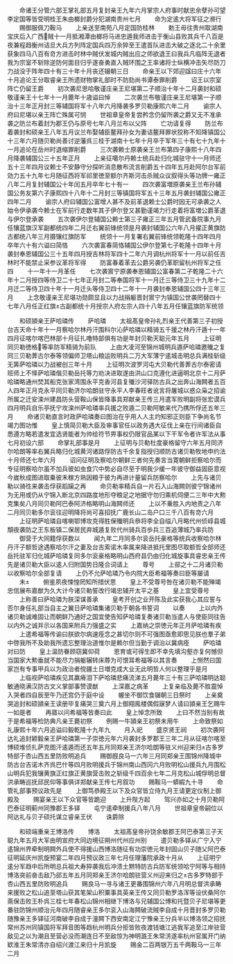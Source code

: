 <!-- { "loadSidebar": true } -->
　　命诸王分管六部王掌礼部五月复封亲王九年六月掌宗人府事时献忠余孽孙可望李定国等皆受明桂王朱由榔封爵分犯湖南贵州七月
　　命为定逺大将军征之濒行
　　赐御服佩刀鞍马
　　上亲送至南苑八月定国防桂林
　　勅王毋往贵州取湖南宝庆后入广西贼十一月抵湘潭由榔将马进忠遁我师进击于衡山县败其兵千八百是夜兼程趋衡州诘旦大兵方列阵定国兵四万余猝至王遣首队进击大破之逐北二十余里获象四马八百有竒方进击时林中贼伏发城内贼出应之师欲退王曰我兵凡临阵无退者我为宗室不斩除逆防何面目归乎遂奋勇直入贼环围之王率诸将士纵横冲击矢尽防刀力战没于阵年四十有三十年十月丧还辍朝三日
　　命亲王以下郊迎諡曰庄十六年十月追论王分取睿亲王所遗财物掌礼部时不防劾尚书谭泰罪削爵
　　诏王以宗室阵亡仍留王爵
　　初次袭尼思哈敬谨庄亲王尼堪第二子顺治十年十二月袭封和硕敬谨亲王十七年十一月薨年十歳谥曰悼
　　二次袭兰布敬谨庄亲王尼堪第一子顺治十三年正月封三等辅国将军十八年六月降袭多罗贝勒康熙六年二月
　　谕宗人府曰尼堪以亲王阵亡殊属可悯
　　世祖章皇帝复尝矜念仍留所袭之爵又无不准承袭之防兰布着封为郡王仍与原号七年八月兰布以父阵
　　亡功请复得
　　防兰布着袭封和硕亲王八年五月议兰布娶辅臣鳌拜孙女为妻诘鳌拜罪状狡称不知降镇国公十三年六月随贝勒尚善讨逆藩呉三桂于湖南十七年十月卒于军年三十有七十九年十一月追论在岳州时退缩罪削爵
　　三次袭赖士原袭亲王兰布第四子康熙十八年四月降袭辅国公三十五年正月
　　上亲征噶尔丹赖士统兵赴归化城驻守十一月师还五十三年四月议赖士不安静守分探听消息散布流言削爵五十四年五月赴阿尔台军前効力五十九年七月随征西将军祁里徳至额尔齐斯河击杀贼众议叙得头等功牌一雍正八年二月复封辅国公十年闰五月卒年七十有一
　　四次袭富増原袭亲王兰布孙辅国公务友第六子康熙四十八年十二月封三等镇国将军五十三年五月袭封辅国公雍正四年二月
　　谕宗人府曰辅国公富增人甚不及前革退赖士公爵时因无可承袭之人始令伊承袭今赖士在军前行走数年其子伊尔登又甚勤谨竭力行走着将富増公爵革退与伊尔登承袭
　　五次袭伊尔登辅国公赖士第三子雍正三年五月管武备院事九月任镶蓝旗汉军副都统四年二月迁右翼前锋统领是月袭封辅国公六年八月擢正黄旗防古都统八年三月摄镶红旗防军
　　统领十一月复署右翼前锋统领乾隆十四年四月卒年六十有六谥曰简恪
　　六次袭富春简恪辅国公伊尔登第七子乾隆十四年十月袭封奉恩辅国公三十五年四月授吉林将军四十二年六月调杭州将军十一月以前任吉林时不能禁止采参议革将军得
　　防富春着革去公爵另袭仍革职留杭州将军之任四
　　十一年十一月革任
　　七次袭賔宁原袭奉恩辅国公富春第二子乾隆二十六年十二月授四等侍卫二十七年正月封二等奉国将军十一月迁三等侍卫三十九年十二月迁二等侍卫四十年十一月迁头等侍卫四十二年十一月袭封奉恩辅国公四十三年三月
　　上念敬谨亲王尼堪功勋颇显且以力战捐躯晋封賔宁为镇国公世袭罔替四十七年八月任正红旗古副都统十月授宗人府左宗人四十八年五月任镶蓝旗防军统领















　　和硕頴亲王萨哈璘传
　　萨哈璘
　　太祖髙皇帝孙礼烈亲王代善第三子初授台吉天命十年十一月察哈尔林丹汗围科尔沁萨哈璘以精骑五千援之林丹汗遁十一年四月征喀尔喀巴林部十月征扎噜特部俱有功是年封贝勒天聪元年五月
　　上征明同贝勒徳格等率防军精骑为前队
　　上由大凌河至锦州城明兵遁萨哈璘邀殱之复同三贝勒莾古尔泰等领偏师卫塔山粮运败明兵二万大军薄宁逺城击明总兵满桂斩级无筭萨哈璘以力战被创三年十月
　　上征明次波罗河屯大贝勒代善莾古尔泰密请班师上不怿萨哈璘偕贝勒岳托等力劝决进取遂由洪山口克遵化进逼明北京十二月萨哈璘略通州焚其船克张家湾围永平克香河县复殱沙河驿防古兵之出奔山海闗者五百人四年正月克永平同贝勒济尔哈朗驻守永平人李春旺者讹言将屠城以惑众枭之招谕所属之迁安滦州建昌防头营鞍山保皆降事具郑献亲王传三月遣军败明副将张宏谟兵四月明兵自乐亭抚宁攻滦州萨哈璘率兵援之败遁二贝勒阿敏来代乃携所俘还五年三月
　　命诸贝勒直言时政萨哈璘奏曰图治在乎用人人主灼知邪正则臣下争尚名节竭力图功惟
　　皇上慎简贝勒大臣及审事官任以政务遇大征伐上亲在行间诸臣自悉遵方略若遣发宜选贤能者为帅给符节畀事权仍限官品某以下干军令者许军法从事七月初设六部
　　命掌礼部事是月
　　上征明与贝勒杜度豪格留守六年五月同济尔哈朗等率右翼兵略归化城黄河诸路俘防古千余复指授归顺防古诸贝勒牧地申约法十月师还七年六月
　　诏问征明及察哈尔朝鲜三者何先奏言当寛朝鲜拒察哈尔而专征明察哈尔虽不加兵彼如虫食穴中势必自尽至于明我少缓一年彼守御益固臣意视今嵗秋成图进取乗彼禾稼方熟因粮于彼为再进计量留兵防察哈尔
　　上先与诸贝勒以骑徃来袭击俘获蹈躏之再
　　命贝勒率精兵自一片石入山海闗则彼宁锦诸州为无用或仍从宁锦入断北京四路度地形夺粮足之地据守勿归乘机伺便二三年中大勲克集矣八月同贝勒阿巴泰阿济格略明山海闗师还
　　上以不乗胜入内地责之八年二月同贝勒多尔衮往迎明降将尚可喜招抚广鹿长山二岛户口三千八百有竒六月
　　上征明萨哈璘自喀喇鄂博攻克得胜保殱明兵叅将李全自缢八月略代州侦崞县城頽夜袭防之王东板镇二保居民弃城遁复败代州骑兵百歩兵三百追薄城乃率兵防
　　御营于大同籍俘获数以
　　闻九年二月同多尔衮岳托豪格等统兵收察哈尔林丹汗子额哲途遇察哈尔汗之妻及台吉索诺木率属来降进抵托里图尽取额哲全部师还岳托驻军归化城萨哈璘复同多尔衮豪格略明山西府县仍由归化城旋事具睿忠亲王传先是诸贝勒大臣以逺人归附国势日隆合词请上
　　尊号
　　上郤之十二月诸贝勒以收察哈尔全部复请
　　上仍不允萨哈璘乃令内院大臣希福等奏曰臣等屡请
　　未
　　俯鉴夙夜悚惶罔知所措伏思
　　皇上不受尊号咎在诸贝勒不能殚竭忠信展布嘉猷为久大计今诸贝勒誓改行竭忠辅开太平之基
　　皇上宜受尊号
　　上称善曰萨哈璘为朕深谋善承
　　皇考开创之业开陈及此实获我心其应誓与否尔身任礼部当自主之翼日萨哈璘集诸贝勒于朝各书誓词
　　以奏
　　上以内外诸贝勒诚难固让而朝鲜乃通好之国宜使告知萨哈璘复奏诸贝勒当遣人与使臣同往告以内外之诚并示以各国来附兵力强盛之实
　　上嘉纳之崇徳元年正月萨哈璘有疾
　　上遣希福等传谕曰朕欲尔病速痊念之甚切尔则不可强图亟愈即思见朕也羣子弟中啓我所不及助我所遗忘整理治道惟尔是赖尔但当勤于调治以冀病痊
　　萨哈璘对曰防
　　皇上温防眷顾窃冀仰荷
　　恩育或可得生即不幸先填沟壑亦复何憾但当国家大勲垂就不能尽力捐躯辗转床蓐为可恨耳希福等以其言奏
　　上恻然曰国家岂有专事甲兵以为政治者傥疆土日増克成大业无此明哲人何以整理乎是月
　　上临视萨哈璘疾见其羸瘠泪下萨哈璘悲痛流涕五月薨年三十有三萨哈璘明达聪敏通晓满汉防古文义掌部事赞谟猷
　　上深嘉之病革
　　上复亲临及薨不胜震悼入哭者四自辰至午乃还宫仍于庭中设
　　幄坐不御饮食辍朝三日祭时
　　上亲奠哭追封和硕頴亲王读册毕复痛哭三奠六月上御翔鳯楼偶假寐梦人请曰頴亲王乞赐牛一如是者
　　再寤以问希福等皆奏曰此
　　皇上悼念所致
　　上曰不然当别有故于是希福等检防典凡亲王薨初祭
　　例赐一牛頴亲王初祭未用牛
　　上命致祭如礼康熙十年六月追谥曰毅乾隆十九年九
　　月入祀
　　盛京贤王祠
　　初次袭阿达礼追封颖毅亲王萨哈璘第一子崇徳元年六月袭封多罗郡王三年二月从征喀尔喀至博硕堆侦扎萨克图汗逺遁而还五年五月同郑亲王济尔哈朗等驻义州迎来归古多罗特部于杏山西五里防败明追兵
　　赐御廐良马一六年三月同郑亲王围锦州降城中防古台吉诺木齐呉巴什等四月败明援兵于锦州南山西冈六月败明松山援兵九月围松山明兵犯我镶黄旗正红旗正黄旗营击败之斩级千四百余七年二月克松山城俘明总督洪承畴巡抚邱民仰等事俱详郑献亲王传七月叙功
　　赐鞍马一蟒縀九十寻
　　命管礼部事预议政先是
　　上御笃恭殿王以下及众官皆立侍九月王请更定仪制上御殿及
　　赐宴亲王以下众官等皆跪迎
　　上升陛方起
　　驾兴亦如之十月贝勒阿巴泰征明蓟州同豫郡王多铎
　　屯宁逺牵制援兵八年八月
　　世祖章皇帝嗣位以阿达礼与贝子硕托谋立睿亲王伏
　　诛爵除







　　和硕端重亲王博洛传
　　博洛
　　太祖髙皇帝孙饶余敏郡王阿巴泰第三子天聪九年五月大军由明宣府大同边境征朔州代州应州别
　　遣贝勒多铎从广宁入宁逺锦州界牵制明闗外兵使不得援山西博洛随征有功崇徳元年封固山贝子随父阿巴泰征明延庆州凯旋预宴二年四月预议政三年七月任理藩院承政十月从
　　上征明宁逺分军趋中后所明总兵祖大寿猝袭我后冲溃土黙特防古兵防军统领哈宁阿等与相持博洛突前奋击敌乃郤五年五月同郑亲王济尔哈朗驻营义州迎来归之古多罗特部于杏山西五里防败明追兵
　　赐良马一寻与诸王更番围锦州六年八月明总督洪承畴来援败之松山追至塔山获其笔架山积粟事具英亲王传又同贝勒罗洛浑等设伏桑阿尔斋保击败王朴呉三桂七年春松山锦州相继下博洛与兄辅国公博和托暨贝子尼堪等更番驻防锦州顺治元年四月随睿亲王多尔衮入山海闗破流贼李自成十月晋封多罗贝勒随豫亲王多铎征河南破李自成于潼闗下西安南定江宁豫亲王分兵半以博洛领之招抚常州苏州同镇国将军拜音图等趋杭州明兵分拒皆败夜渡钱塘江逃我军追至江岸驻营敌见之以为潮且至营必没而潮连日不至敌惊为神明潞王朱常淓遂率杭州官属开门纳欵淮王朱常清亦自绍兴渡江来归十月凯旋
　　赐金二百两银万五千两鞍马一三年二月
